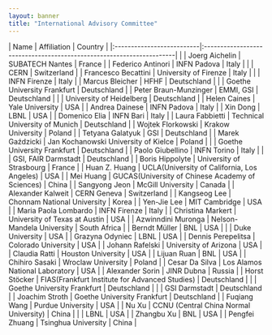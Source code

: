 ```yaml
---
layout: banner
title: "International Advisory Committee"
---
```


<style>
    /* tr:first-child { font-weight: bold } */
    td:first-child { font-weight: bold }
    th, td {
        padding: 3px;
        padding-right: 5px;
        min-width: 8em;
    }
</style>

| Name                      | Affiliation                                                          | Country      |
|:--------------------------|:---------------------------------------------------------------------|              |
| Joerg Aichelin            | SUBATECH Nantes                                                      | France       |
| Federico Antinori         | INFN Padova                                                          | Italy        |
|                           | CERN                                                                 | Switzerland  |
| Francesco Becattini       | University of Firenze                                                | Italy        |
|                           | INFN Firenze                                                         | Italy        |
| Marcus Bleicher           | HFHF                                                                 | Deutschland  |
|                           | Goethe University Frankfurt                                          | Deutschland  |
| Peter Braun-Munzinger     | EMMI, GSI                                                            | Deutschland  |
|                           | University of Heidelberg                                             | Deutschland  |
| Helen Caines              | Yale University                                                      | USA          |
| Andrea Dainese            | INFN Padova                                                          | Italy        |
| Xin Dong                  | LBNL                                                                 | USA          |
| Domenico Elia             | INFN Bari                                                            | Italy        |
| Laura Fabbietti           | Technical University of Munich                                       | Deutschland  |
| Wojtek Florkowski         | Krakow University                                                    | Poland       |
| Tetyana Galatyuk          | GSI                                                                  | Deutschland  |
| Marek Gaździcki           | Jan Kochanowski University of Kielce                                 | Poland       |
|                           | Goethe University Frankfurt                                          | Deutschland  |
| Paolo Giubellino          | INFN Torino                                                          | Italy        |
|                           | GSI, FAIR Darmstadt                                                  | Deutschland  |
| Boris Hippolyte           | University of Strasbourg                                             | France       |
| Huan Z. Huang             | UCLA(University of California, Los Angeles)                          | USA          |
| Mei Huang                 | GUCAS(University of Chinese Academy of Sciences)                     | China        |
| Sangyong Jeon             | McGill University                                                    | Canada       |
| Alexander Kalweit         | CERN Geneva                                                          | Switzerland  |
| Kangseog Lee              | Chonnam National University                                          | Korea        |
| Yen-Jie Lee               | MIT Cambridge                                                        | USA          |
| Maria Paola Lombardo      | INFN Firenze                                                         | Italy        |
| Christina Markert         | University of Texas at Austin                                        | USA          |
| Azwinndini Muronga        | Nelson-Mandela University                                            | South Africa |
| Berndt Müller             | BNL                                                                  | USA          |
|                           | Duke University                                                      | USA          |
| Grazyna Odyniec           | LBNL                                                                 | USA          |
| Dennis Perepelitsa        | Colorado University                                                  | USA          |
| Johann Rafelski           | University of Arizona                                                | USA          |
| Claudia Ratti             | Houston University                                                   | USA          |
| Lijuan Ruan               | BNL                                                                  | USA          |
| Chihiro Sasaki            | Wroclaw University                                                   | Poland       |
| Cesar Da Silva            | Los Alamos National Laboratory                                       | USA          |
| Alexander Sorin           | JINR Dubna                                                           | Russia       |
| Horst Stöcker             | FIAS(Frankfurt Institute for Advanced Studies)                       | Deutschland  |
|                           | Goethe University Frankfurt                                          | Deutschland  |
|                           | GSI Darmstadt                                                        | Deutschland  |
| Joachim Stroth            | Goethe University Frankfurt                                          | Deutschland  |
| Fuqiang Wang              | Purdue University                                                    | USA          |
| Nu Xu                     | CCNU (Central China Normal University)                               | China        |
|                           | LBNL                                                                 | USA          |
| Zhangbu Xu                | BNL                                                                  | USA          |
| Pengfei Zhuang            | Tsinghua University                                                  | China        |
